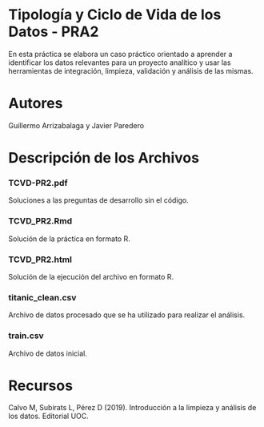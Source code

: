 # Tipología y Ciclo de Vida de los Datos - PRA2

En esta práctica se elabora un caso práctico orientado a aprender a identificar los datos
relevantes para un proyecto analítico y usar las herramientas de integración, limpieza, validación
y análisis de las mismas. 


# Autores

Guillermo Arrizabalaga y Javier Paredero

# Descripción de los Archivos

### TCVD-PR2.pdf
Soluciones a las preguntas de desarrollo sin el código.

### TCVD_PR2.Rmd
Solución de la práctica en formato R.

### TCVD_PR2.html
Solución de la ejecución del archivo en formato R.

### titanic_clean.csv
Archivo de datos procesado que se ha utilizado para realizar el análisis.

### train.csv
Archivo de datos inicial.

# Recursos
Calvo M, Subirats L, Pérez D (2019). Introducción a la limpieza y análisis de los datos. Editorial UOC.
 
